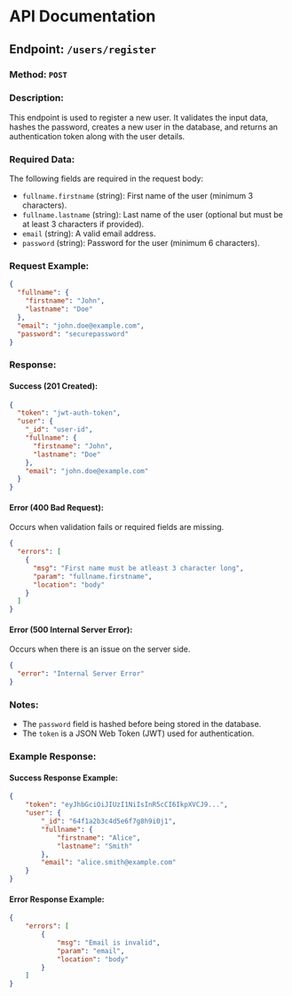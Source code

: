 # API Documentation

## Endpoint: `/users/register`

### Method: `POST`

### Description:
This endpoint is used to register a new user. It validates the input data, hashes the password, creates a new user in the database, and returns an authentication token along with the user details.

### Required Data:
The following fields are required in the request body:
- `fullname.firstname` (string): First name of the user (minimum 3 characters).
- `fullname.lastname` (string): Last name of the user (optional but must be at least 3 characters if provided).
- `email` (string): A valid email address.
- `password` (string): Password for the user (minimum 6 characters).

### Request Example:
```json
{
  "fullname": {
    "firstname": "John",
    "lastname": "Doe"
  },
  "email": "john.doe@example.com",
  "password": "securepassword"
}
```

### Response:
#### Success (201 Created):
```json
{
  "token": "jwt-auth-token",
  "user": {
    "_id": "user-id",
    "fullname": {
      "firstname": "John",
      "lastname": "Doe"
    },
    "email": "john.doe@example.com"
  }
}
```

#### Error (400 Bad Request):
Occurs when validation fails or required fields are missing.
```json
{
  "errors": [
    {
      "msg": "First name must be atleast 3 character long",
      "param": "fullname.firstname",
      "location": "body"
    }
  ]
}
```

#### Error (500 Internal Server Error):
Occurs when there is an issue on the server side.
```json
{
  "error": "Internal Server Error"
}
```

### Notes:
- The `password` field is hashed before being stored in the database.
- The `token` is a JSON Web Token (JWT) used for authentication.
### Example Response:
#### Success Response Example:
```json
{
    "token": "eyJhbGciOiJIUzI1NiIsInR5cCI6IkpXVCJ9...",
    "user": {
        "_id": "64f1a2b3c4d5e6f7g8h9i0j1",
        "fullname": {
            "firstname": "Alice",
            "lastname": "Smith"
        },
        "email": "alice.smith@example.com"
    }
}
```

#### Error Response Example:
```json
{
    "errors": [
        {
            "msg": "Email is invalid",
            "param": "email",
            "location": "body"
        }
    ]
}
```